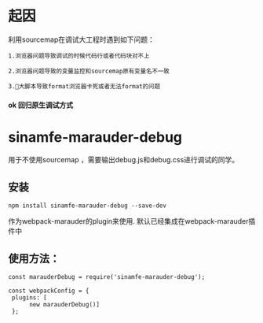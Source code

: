 # 起因

利用sourcemap在调试大工程时遇到如下问题：

    1.浏览器问题导致调试的时候代码行或者代码块对不上

    2.浏览器问题导致的变量监控和sourcemap原有变量名不一致

    3.大脚本导致format浏览器卡死或者无法format的问题


#### ok 回归原生调试方式


# sinamfe-marauder-debug

用于不使用sourcemap ，需要输出debug.js和debug.css进行调试的同学。

## 安装

```
npm install sinamfe-marauder-debug --save-dev
```
作为webpack-marauder的plugin来使用.
默认已经集成在webpack-marauder插件中

## 使用方法：

```
const marauderDebug = require('sinamfe-marauder-debug');

const webpackConfig = {
 plugins: [
      new marauderDebug()]
 };
 ```
